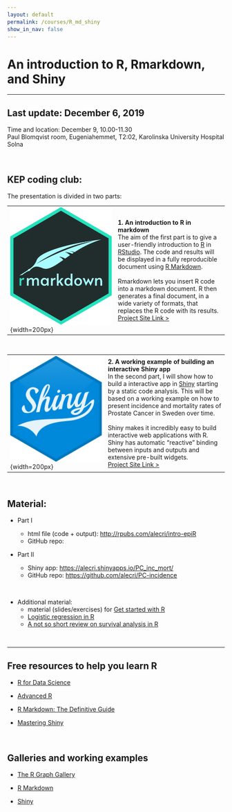 ```yaml
---
layout: default
permalink: /courses/R_md_shiny
show_in_nav: false
---
```


An introduction to R, Rmarkdown, and Shiny
========

--------------------------------------------------------------------------------

## Last update: December 6, 2019

Time and location: December 9, 10.00-11.30  
Paul Blomqvist room, Eugeniahemmet, T2:02, Karolinska University Hospital  
Solna

&nbsp;

## KEP coding club:  

The presentation is divided in two parts:  

|  |    |  
|--|----|  
| ![](https://github.com/rstudio/hex-stickers/raw/master/PNG/rmarkdown.png){width=200px} |  **1. An introduction to R in markdown** <br>  The aim of the first part is to give a user-friendly introduction to [R]( https://www.r-project.org/) in [RStudio](https://rstudio.com/). The code and results will be displayed in a fully reproducible document using [R Markdown]( https://rmarkdown.rstudio.com/). <br><br> Rmarkdown lets you insert R code into a markdown document. R then generates a final document, in a wide variety of formats, that replaces the R code with its results. <br> [Project Site Link >](https://rmarkdown.rstudio.com/)|

<br>

|  |    |  
|--|----|  
| ![](https://github.com/rstudio/hex-stickers/raw/master/PNG/shiny.png){width=200px} |  **2. A working example of building an interactive Shiny app** <br> In the second part, I will show how to build a interactive app in [Shiny]( https://shiny.rstudio.com/) starting by a static code analysis. This will be based on a working example on how to present incidence and mortality rates of Prostate Cancer in Sweden over time. <br><br> Shiny makes it incredibly easy to build interactive web applications with R. Shiny has automatic “reactive” binding between inputs and outputs and extensive pre-built widgets. <br> [Project Site Link >](https://shiny.rstudio.com/)|

&nbsp;

## Material:

+ Part I  
  - html file (code + output): http://rpubs.com/alecri/intro-epiR  
  - GitHub repo:    

+ Part II  
  - Shiny app: https://alecri.shinyapps.io/PC_inc_mort/  
  - GitHub repo: https://github.com/alecri/PC-incidence

&nbsp;

+ Additional material:  
  - material (slides/exercises) for [Get started with R](https://alecri.github.io/courses/getStartedR.html)  
  - [Logistic regression in R](http://rpubs.com/alecri/logistic)  
  - [A not so short review on survival analysis in R](http://rpubs.com/alecri/survR)  

<br> 

--------------------------------------------------------------------------------

## Free resources to help you learn R

- [R for Data Science](http://r4ds.had.co.nz/)

- [Advanced R](http://adv-r.had.co.nz/)

- [R Markdown: The Definitive Guide](https://bookdown.org/yihui/rmarkdown/)

- [Mastering Shiny](https://mastering-shiny.org/)


<br> 

## Galleries and working examples

- [The R Graph Gallery](https://www.r-graph-gallery.com/)

- [R Markdown](https://rmarkdown.rstudio.com/gallery.html)  

- [Shiny](https://shiny.rstudio.com/gallery/)



